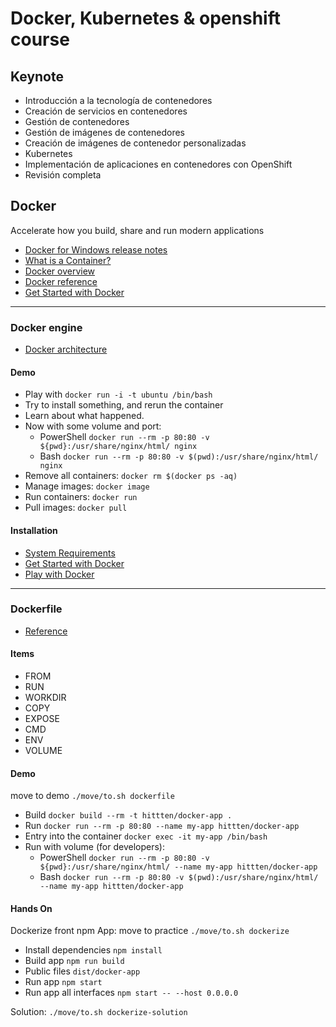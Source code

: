 # Docker, Kubernetes & openshift course

## Keynote

- Introducción a la tecnología de contenedores
- Creación de servicios en contenedores
- Gestión de contenedores
- Gestión de imágenes de contenedores
- Creación de imágenes de contenedor personalizadas
- Kubernetes
- Implementación de aplicaciones en contenedores con OpenShift
- Revisión completa

## Docker

Accelerate how you build, share and run modern applications

- [Docker for Windows release notes](https://docs.docker.com/docker-for-windows/release-notes/)
- [What is a Container?](https://www.docker.com/resources/what-container)
- [Docker overview](https://docs.docker.com/engine/docker-overview/)
- [Docker reference](https://docs.docker.com/reference/)
- [Get Started with Docker](https://www.docker.com/get-started)

---

### Docker engine

- [Docker architecture](https://docs.docker.com/get-started/overview/#docker-architecture)

#### Demo

- Play with `docker run -i -t ubuntu /bin/bash`
- Try to install something, and rerun the container
- Learn about what happened.
- Now with some volume and port:
    * PowerShell `docker run --rm -p 80:80 -v ${pwd}:/usr/share/nginx/html/ nginx`
    * Bash `docker run --rm -p 80:80 -v $(pwd):/usr/share/nginx/html/ nginx`
- Remove all containers: `docker rm $(docker ps -aq)`
- Manage images: `docker image`
- Run containers: `docker run`
- Pull images: `docker pull`

#### Installation

- [System Requirements](https://docs.docker.com/docker-for-windows/install/#system-requirements)
- [Get Started with Docker](https://www.docker.com/get-started)
- [Play with Docker](https://www.docker.com/play-with-docker)

---

### Dockerfile

- [Reference](https://docs.docker.com/engine/reference/builder/)

#### Items

- FROM
- RUN
- WORKDIR
- COPY
- EXPOSE
- CMD
- ENV
- VOLUME

#### Demo

move to demo `./move/to.sh dockerfile`

- Build `docker build --rm -t hittten/docker-app .`
- Run `docker run --rm -p 80:80 --name my-app hittten/docker-app`
- Entry into the container `docker exec -it my-app /bin/bash`
- Run with volume (for developers):
    * PowerShell `docker run --rm -p 80:80 -v ${pwd}:/usr/share/nginx/html/ --name my-app hittten/docker-app`
    * Bash `docker run --rm -p 80:80 -v $(pwd):/usr/share/nginx/html/ --name my-app hittten/docker-app`

#### Hands On

Dockerize front npm App: move to practice `./move/to.sh dockerize`

- Install dependencies `npm install`
- Build app `npm run build`
- Public files `dist/docker-app`
- Run app `npm start`
- Run app all interfaces `npm start -- --host 0.0.0.0`

Solution: `./move/to.sh dockerize-solution`
